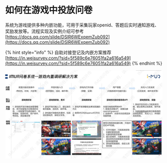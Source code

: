 # 如何在游戏中投放问卷

系统为游戏提供多种内嵌功能，可用于采集玩家openid、答题后实时通知游戏、奖励发放等。流程实现及实例介绍可参考[https://docs.qq.com/slide/DSlR6WExqemZub092](https://docs.qq.com/slide/DSlR6WExqemZub092)

{% hint style="info" %}
自助对接登记及内嵌方案推荐 [https://in.weisurvey.com/?sid=5f589c6e76051fa2a616a549](https://in.weisurvey.com/?sid=5f589c6e76051fa2a616a549)
{% endhint %}

![&#x5B9E;&#x4F8B;&#x6D41;&#x7A0B;](../.gitbook/assets/image%20%28655%29.png)

